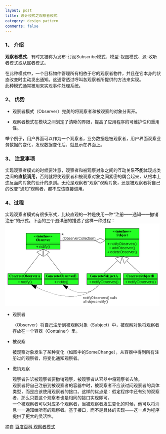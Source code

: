 ```yaml
---
layout: post
title: 设计模式之观察者模式
category: design_pattern
comments: false
---
```

### 1、 介绍
**观察者模式**，有时又被称为发布-订阅Subscribe模式、模型-视图模式、源-收听者模式或从属者模式。

在此种模式中，一个目标物件管理所有相依于它的观察者物件，并且在它本身的状态改变时主动发出通知。这通常透过呼叫各观察者所提供的方法来实现。  
此种模式通常被用来实现事件处理系统。

### 2、 优势
- 观察者模式（Observer）完美的将观察者和被观察的对象分离开。

- 观察者模式在模块之间划定了清晰的界限，提高了应用程序的可维护性和重用性。

举个例子，用户界面可以作为一个观察者，业务数据是被观察者，用户界面观察业务数据的变化，发现数据变化后，就显示在界面上。

### 3、 注意事项
实现观察者模式的时候要注意，观察者和被观察对象之间的互动关系**不能**体现成类之间的**直接调用**，否则就将使观察者和被观察对象之间紧密的耦合起来，从根本上违反面向对象的设计的原则。无论是观察者“观察”观察对象，还是被观察者将自己的改变“通知”观察者，都不应该直接调用。

### 4、过程
实现观察者模式有很多形式，比较直观的一种是使用一种“注册——通知——撤销注册”的形式。下面的三个图详细的描述了这样一种过程：  
![观察者模式](/images/201508/observer.jpg "观察者模式")

- 观察者

	（Observer）将自己注册到被观察对象（Subject）中，被观察对象将观察者存放在一个容器（Container）里。

- 被观察

	被观察对象发生了某种变化（如图中的SomeChange），从容器中得到所有注册过的观察者，将变化通知观察者。
- 撤销观察

	观察者告诉被观察者要撤销观察，被观察者从容器中将观察者去除。  
	观察者将自己注册到被观察者的容器中时，被观察者不应该过问观察者的具体类型，而是应该使用观察者的接口。这样的优点是：假定程序中还有别的观察者，那么只要这个观察者也是相同的接口实现即可。  
	一个被观察者可以对应多个观察者，当被观察者发生变化的时候，他可以将消息一一通知给所有的观察者。基于接口，而不是具体的实现——这一点为程序提供了更大的灵活性。

摘自 [百度百科 观察者模式](http://baike.baidu.com/view/1854779.htm)
